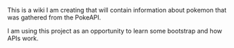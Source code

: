 This is a wiki I am creating that will contain information about pokemon that was gathered from the PokeAPI. 


I am using this project as an opportunity to learn some bootstrap and how APIs work.
